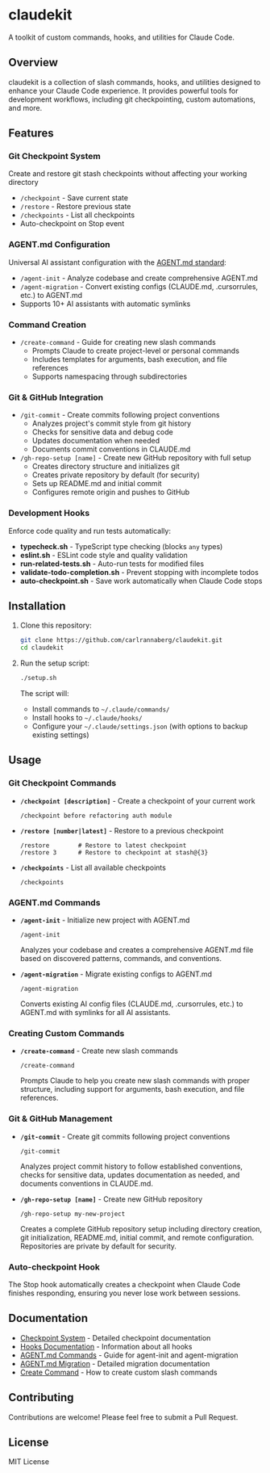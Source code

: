 # claudekit

A toolkit of custom commands, hooks, and utilities for Claude Code.

## Overview

claudekit is a collection of slash commands, hooks, and utilities designed to enhance your Claude Code experience. It provides powerful tools for development workflows, including git checkpointing, custom automations, and more.

## Features

### Git Checkpoint System
Create and restore git stash checkpoints without affecting your working directory
- `/checkpoint` - Save current state
- `/restore` - Restore previous state  
- `/checkpoints` - List all checkpoints
- Auto-checkpoint on Stop event

### AGENT.md Configuration
Universal AI assistant configuration with the [AGENT.md standard](https://agent.md):
- `/agent-init` - Analyze codebase and create comprehensive AGENT.md
- `/agent-migration` - Convert existing configs (CLAUDE.md, .cursorrules, etc.) to AGENT.md
- Supports 10+ AI assistants with automatic symlinks

### Command Creation
- `/create-command` - Guide for creating new slash commands
  - Prompts Claude to create project-level or personal commands
  - Includes templates for arguments, bash execution, and file references
  - Supports namespacing through subdirectories

### Git & GitHub Integration
- `/git-commit` - Create commits following project conventions
  - Analyzes project's commit style from git history
  - Checks for sensitive data and debug code
  - Updates documentation when needed
  - Documents commit conventions in CLAUDE.md
- `/gh-repo-setup [name]` - Create new GitHub repository with full setup
  - Creates directory structure and initializes git
  - Creates private repository by default (for security)
  - Sets up README.md and initial commit
  - Configures remote origin and pushes to GitHub

### Development Hooks
Enforce code quality and run tests automatically:
- **typecheck.sh** - TypeScript type checking (blocks `any` types)
- **eslint.sh** - ESLint code style and quality validation
- **run-related-tests.sh** - Auto-run tests for modified files
- **validate-todo-completion.sh** - Prevent stopping with incomplete todos
- **auto-checkpoint.sh** - Save work automatically when Claude Code stops

## Installation

1. Clone this repository:
   ```bash
   git clone https://github.com/carlrannaberg/claudekit.git
   cd claudekit
   ```

2. Run the setup script:
   ```bash
   ./setup.sh
   ```

   The script will:
   - Install commands to `~/.claude/commands/`
   - Install hooks to `~/.claude/hooks/`
   - Configure your `~/.claude/settings.json` (with options to backup existing settings)

## Usage

### Git Checkpoint Commands

- **`/checkpoint [description]`** - Create a checkpoint of your current work
  ```
  /checkpoint before refactoring auth module
  ```

- **`/restore [number|latest]`** - Restore to a previous checkpoint
  ```
  /restore        # Restore to latest checkpoint
  /restore 3      # Restore to checkpoint at stash@{3}
  ```

- **`/checkpoints`** - List all available checkpoints
  ```
  /checkpoints
  ```

### AGENT.md Commands

- **`/agent-init`** - Initialize new project with AGENT.md
  ```
  /agent-init
  ```
  Analyzes your codebase and creates a comprehensive AGENT.md file based on discovered patterns, commands, and conventions.

- **`/agent-migration`** - Migrate existing configs to AGENT.md
  ```
  /agent-migration
  ```
  Converts existing AI config files (CLAUDE.md, .cursorrules, etc.) to AGENT.md with symlinks for all AI assistants.

### Creating Custom Commands

- **`/create-command`** - Create new slash commands
  ```
  /create-command
  ```
  Prompts Claude to help you create new slash commands with proper structure, including support for arguments, bash execution, and file references.

### Git & GitHub Management

- **`/git-commit`** - Create git commits following project conventions
  ```
  /git-commit
  ```
  Analyzes project commit history to follow established conventions, checks for sensitive data, updates documentation as needed, and documents conventions in CLAUDE.md.

- **`/gh-repo-setup [name]`** - Create new GitHub repository
  ```
  /gh-repo-setup my-new-project
  ```
  Creates a complete GitHub repository setup including directory creation, git initialization, README.md, initial commit, and remote configuration. Repositories are private by default for security.

### Auto-checkpoint Hook

The Stop hook automatically creates a checkpoint when Claude Code finishes responding, ensuring you never lose work between sessions.

## Documentation

- [Checkpoint System](docs/checkpoint-system.md) - Detailed checkpoint documentation
- [Hooks Documentation](docs/hooks-documentation.md) - Information about all hooks
- [AGENT.md Commands](docs/agent-commands-documentation.md) - Guide for agent-init and agent-migration
- [AGENT.md Migration](docs/agent-migration-documentation.md) - Detailed migration documentation
- [Create Command](docs/create-command-documentation.md) - How to create custom slash commands

## Contributing

Contributions are welcome! Please feel free to submit a Pull Request.

## License

MIT License